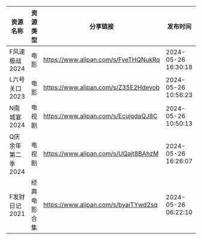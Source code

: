| 资源名称        | 资源类型   | 分享链接                                 | 发布时间                |
| ----------- | ------ | ------------------------------------ | ------------------- |
| F风速极战2024   | 电影     | https://www.alipan.com/s/FveTHQNukRq | 2024-05-26 16:30:18 |
| L六号关口2023   | 电影     | https://www.alipan.com/s/Z35E2Hdeyob | 2024-05-26 10:56:23 |
| N南城宴2024    | 电视剧    | https://www.alipan.com/s/EcujqdaQJ8C | 2024-05-26 10:50:13 |
| Q庆余年第二季2024 | 电视剧    | https://www.alipan.com/s/UQajt8BAhzM | 2024-05-26 16:26:07 |
| F发财日记2021   | 经典电影合集 | https://www.alipan.com/s/byaiTYwd2sq | 2024-05-26 06:22:10 |
